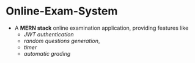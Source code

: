 # Online-Exam-System




- A **MERN stack** online examination application, providing features like 
    - *JWT authentication*
    - *random questions generation*,
    - *timer* 
    - *automatic grading*

